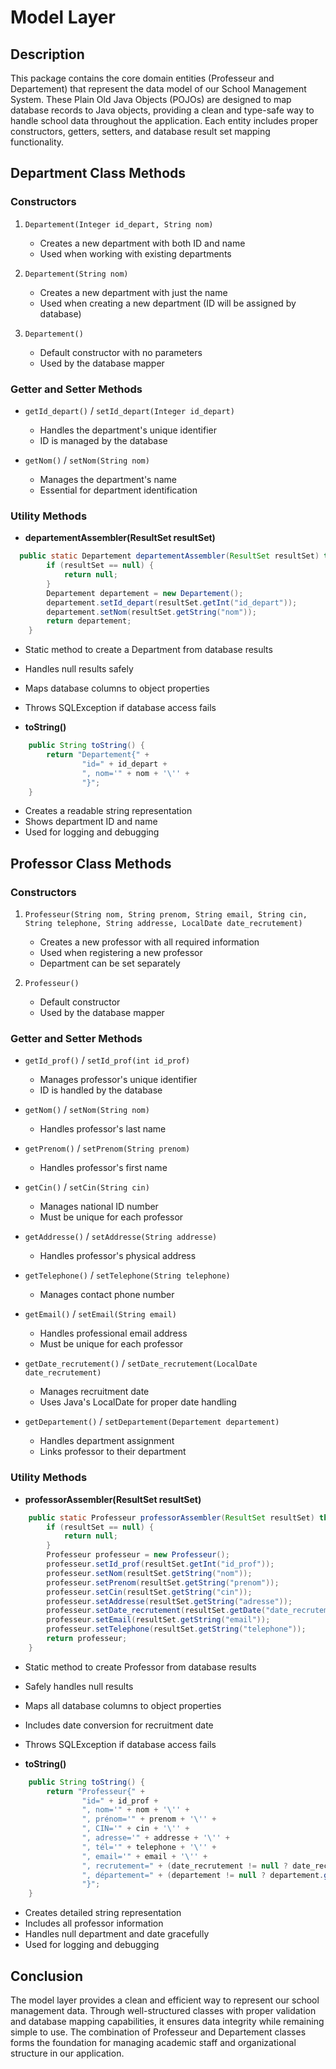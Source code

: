 # Model Layer

## Description
This package contains the core domain entities (Professeur and Departement) that represent the data model of our School Management System. These Plain Old Java Objects (POJOs) are designed to map database records to Java objects, providing a clean and type-safe way to handle school data throughout the application. Each entity includes proper constructors, getters, setters, and database result set mapping functionality.

## Department Class Methods

### Constructors
1. `Departement(Integer id_depart, String nom)`
   - Creates a new department with both ID and name
   - Used when working with existing departments

2. `Departement(String nom)`
   - Creates a new department with just the name
   - Used when creating a new department (ID will be assigned by database)

3. `Departement()`
   - Default constructor with no parameters
   - Used by the database mapper

### Getter and Setter Methods
- `getId_depart()` / `setId_depart(Integer id_depart)`
  - Handles the department's unique identifier
  - ID is managed by the database

- `getNom()` / `setNom(String nom)`
  - Manages the department's name
  - Essential for department identification

### Utility Methods
- **departementAssembler(ResultSet resultSet)**
```java
  public static Departement departementAssembler(ResultSet resultSet) throws SQLException {
        if (resultSet == null) {
            return null;
        }
        Departement departement = new Departement();
        departement.setId_depart(resultSet.getInt("id_depart"));
        departement.setNom(resultSet.getString("nom"));
        return departement;
    }
  ```
  - Static method to create a Department from database results
  - Handles null results safely
  - Maps database columns to object properties
  - Throws SQLException if database access fails


- **toString()**
```java
    public String toString() {
        return "Departement{" +
                "id=" + id_depart +
                ", nom='" + nom + '\'' +
                "}";
    }
```
  - Creates a readable string representation
  - Shows department ID and name
  - Used for logging and debugging

## Professor Class Methods

### Constructors
1. `Professeur(String nom, String prenom, String email, String cin, String telephone, String addresse, LocalDate date_recrutement)`
   - Creates a new professor with all required information
   - Used when registering a new professor
   - Department can be set separately

2. `Professeur()`
   - Default constructor
   - Used by the database mapper

### Getter and Setter Methods
- `getId_prof()` / `setId_prof(int id_prof)`
  - Manages professor's unique identifier
  - ID is handled by the database

- `getNom()` / `setNom(String nom)`
  - Handles professor's last name

- `getPrenom()` / `setPrenom(String prenom)`
  - Handles professor's first name

- `getCin()` / `setCin(String cin)`
  - Manages national ID number
  - Must be unique for each professor

- `getAddresse()` / `setAddresse(String addresse)`
  - Handles professor's physical address

- `getTelephone()` / `setTelephone(String telephone)`
  - Manages contact phone number

- `getEmail()` / `setEmail(String email)`
  - Handles professional email address
  - Must be unique for each professor

- `getDate_recrutement()` / `setDate_recrutement(LocalDate date_recrutement)`
  - Manages recruitment date
  - Uses Java's LocalDate for proper date handling

- `getDepartement()` / `setDepartement(Departement departement)`
  - Handles department assignment
  - Links professor to their department

### Utility Methods
- **professorAssembler(ResultSet resultSet)**
```java
    public static Professeur professorAssembler(ResultSet resultSet) throws SQLException {
        if (resultSet == null) {
            return null;
        }
        Professeur professeur = new Professeur();
        professeur.setId_prof(resultSet.getInt("id_prof"));
        professeur.setNom(resultSet.getString("nom"));
        professeur.setPrenom(resultSet.getString("prenom"));
        professeur.setCin(resultSet.getString("cin"));
        professeur.setAddresse(resultSet.getString("adresse"));
        professeur.setDate_recrutement(resultSet.getDate("date_recrutement").toLocalDate());
        professeur.setEmail(resultSet.getString("email"));
        professeur.setTelephone(resultSet.getString("telephone"));
        return professeur;
    }
```
  - Static method to create Professor from database results
  - Safely handles null results
  - Maps all database columns to object properties
  - Includes date conversion for recruitment date
  - Throws SQLException if database access fails


- **toString()**
```java
    public String toString() {
        return "Professeur{" +
                "id=" + id_prof +
                ", nom='" + nom + '\'' +
                ", prénom='" + prenom + '\'' +
                ", CIN='" + cin + '\'' +
                ", adresse='" + addresse + '\'' +
                ", tél='" + telephone + '\'' +
                ", email='" + email + '\'' +
                ", recrutement=" + (date_recrutement != null ? date_recrutement.toString() : "Non définie") +
                ", département=" + (departement != null ? departement.getNom() : "Non affecté") +
                "}";
    }
```
  - Creates detailed string representation
  - Includes all professor information
  - Handles null department and date gracefully
  - Used for logging and debugging

## Conclusion
The model layer provides a clean and efficient way to represent our school management data. Through well-structured classes with proper validation and database mapping capabilities, it ensures data integrity while remaining simple to use. The combination of Professeur and Departement classes forms the foundation for managing academic staff and organizational structure in our application.
